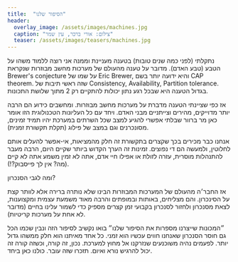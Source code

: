 ```yaml
---
title:  "הסיפור שלנו"
header:
  overlay_image: /assets/images/machines.jpg
  caption: "צילום: אורי ברכר, עין שמר"
  teaser: /assets/images/teasers/machines.jpg
---
```

נתקלתי (לפני כמה שנים טובות) בטענה מעניינת וממנה אני רוצה ללמוד משהו על הטבע (טבע האדם).<!--more-->
מדובר על טענה מהעולם של מערכות מחשב מבוזרות שנקראת Brewer's conjecture על שמו של Eric Brewer,
והיא ידועה יותר בשם CAP theorem.
שזה ראשי תיבות של Consistency, Availability, Partition tolerance.
בגדול הטענה היא שבכל רגע נתון יכולות להתקיים רק 2 מתוך שלושת התכונות.

אז כפי שציינתי הטענה מדברת על מערכות מחשב מבוזרות.
ומחשבים כידוע הם הרבה יותר מדוייקים, מהירים וצייתניים מבני האדם.
ויחד עם כל העליונות הטכנולוגית הזו
אומר כאן מר ברוור שבלתי אפשרי להגיע למצב שכל השרתים במערכת יהיו תמיד זמינים,
מסונכרנים וגם במצב של פילוג (תקלת תקשורת זמנית).

אנחנו כבר מכירים בכך שקצרים בתקשורת זה חלק מהמציאות,
אי-אפשר להעלים אותם לחלוטין, ולמעשה הם די נפוצים.
זמינות זה הערך הקדוש ביותר שקיים היום, הרבה מעבר להתנהלות מוסרית,
עזרה לזולת או אפילו חיי אדם, אתה לא זמין משמע אתה לא קיים (מה? אין לך פייסבוק?!).

ומה לגבי הסנכרון?

אז החבר׳ה מהעולם של המערכות המבוזרות הבינו שלא נותרה ברירה אלא לוותר קצת על הסינכרון.
והם מצליחים, באותות ובמופתים והרבה מאוד משמעת עצמית ומקצוענות,
לצאת מסנכרון ולחזור לסנכרון בקבועי זמן קצרים מספיק כדי לשמור עלינו בחיים (מדובר לא אחת על מערכות קריטיות).

״המכונות שייצרנו מספרות את הסיפור שלנו״
בואו נקשיב לסיפור הזה ונבין שכמו הכל גם חוסר הסנכרון שאנחנו חווים עכשיו הוא זמני.
כל אחד מאיתנו הוא חלק ממשהו גדול יותר.
לפעמים נהיה משוכנעים שנזרקנו אל מחוץ למערכת.
נכון, זה קורה, וכשזה קורה זה יכול להרגיש נורא ואיום.
תזכרו שזה עובר.
כולנו כאן ביחד.
